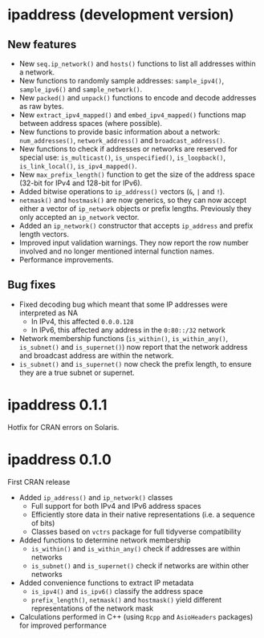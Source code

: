 # ipaddress (development version)

## New features

* New `seq.ip_network()` and `hosts()` functions to list all addresses within a network.
* New functions to randomly sample addresses: `sample_ipv4()`, `sample_ipv6()` and `sample_network()`.
* New `packed()` and `unpack()` functions to encode and decode addresses as raw bytes.
* New `extract_ipv4_mapped()` and `embed_ipv4_mapped()` functions map between address spaces (where possible).
* New functions to provide basic information about a network: `num_addresses()`, `network_address()` and `broadcast_address()`.
* New functions to check if addresses or networks are reserved for special use: `is_multicast()`, `is_unspecified()`, `is_loopback()`, `is_link_local()`, `is_ipv4_mapped()`.
* New `max_prefix_length()` function to get the size of the address space (32-bit for IPv4 and 128-bit for IPv6).
* Added bitwise operations to `ip_address()` vectors (`&`, `|` and `!`).
* `netmask()` and `hostmask()` are now generics, so they can now accept either a vector of `ip_network` objects or prefix lengths. Previously they only accepted an `ip_network` vector.
* Added an `ip_network()` constructor that accepts `ip_address` and prefix length vectors.
* Improved input validation warnings. They now report the row number involved and no longer mentioned internal function names.
* Performance improvements.

## Bug fixes

* Fixed decoding bug which meant that some IP addresses were interpreted as NA
  * In IPv4, this affected `0.0.0.128`
  * In IPv6, this affected any address in the `0:80::/32` network
* Network membership functions (`is_within()`, `is_within_any()`, `is_subnet()` and `is_supernet()`) now report that the network address and broadcast address are within the network.
* `is_subnet()` and `is_supernet()` now check the prefix length, to ensure they are a true subnet or supernet.


# ipaddress 0.1.1

Hotfix for CRAN errors on Solaris.


# ipaddress 0.1.0

First CRAN release

* Added `ip_address()` and `ip_network()` classes
  * Full support for both IPv4 and IPv6 address spaces
  * Efficiently store data in their native representations (i.e. a sequence of bits)
  * Classes based on `vctrs` package for full tidyverse compatibility
* Added functions to determine network membership
  * `is_within()` and `is_within_any()` check if addresses are within networks
  * `is_subnet()` and `is_supernet()` check if networks are within other networks
* Added convenience functions to extract IP metadata
  * `is_ipv4()` and `is_ipv6()` classify the address space
  * `prefix_length()`, `netmask()` and `hostmask()` yield different representations of the network mask
* Calculations performed in C++ (using `Rcpp` and `AsioHeaders` packages) for improved performance
